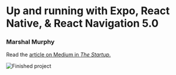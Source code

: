 # Up and running with Expo, React Native, & React Navigation 5.0

### Marshal Murphy

Read the [article on Medium in *The Startup*.](https://medium.com/swlh/up-and-running-with-expo-react-native-react-navigation-5-0-8aad2a3bd237)

![Finished project](https://github.com/marshallmurphy/expo-rn-nav-5.0)
